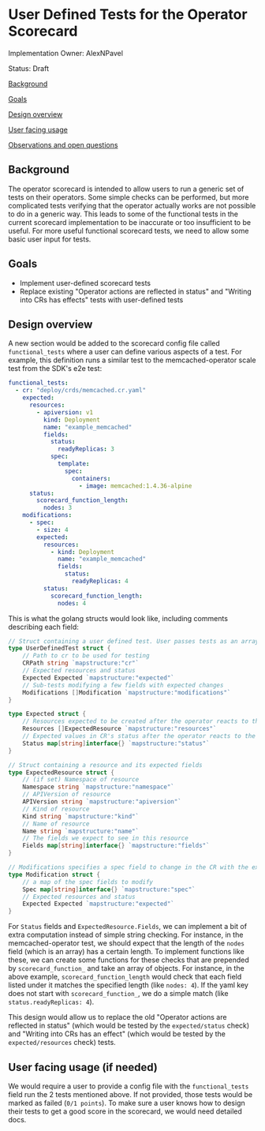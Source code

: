 # User Defined Tests for the Operator Scorecard

Implementation Owner: AlexNPavel

Status: Draft

[Background](#Background)

[Goals](#Goals)

[Design overview](#Design_overview)

[User facing usage](#User_facing_usage)

[Observations and open questions](#Observations_and_open_questions)

## Background

The operator scorecard is intended to allow users to run a generic set of tests on their operators. Some simple checks can be performed, but more complicated
tests verifying that the operator actually works are not possible to do in a generic way. This leads to some of the functional tests in the current scorecard
implementation to be inaccurate or too insufficient to be useful. For more useful functional scorecard tests, we need to allow some basic user input for tests.

## Goals

- Implement user-defined scorecard tests
- Replace existing "Operator actions are reflected in status" and "Writing into CRs has effects" tests with user-defined tests

## Design overview

A new section would be added to the scorecard config file called `functional_tests` where a user can define various aspects of a test. For example, this definition runs a similar test to the memcached-operator scale test from the SDK's e2e test:

```yaml
functional_tests:
  - cr: "deploy/crds/memcached.cr.yaml"
    expected:
      resources:
        - apiversion: v1
          kind: Deployment
          name: "example_memcached"
          fields:
            status:
              readyReplicas: 3
            spec:
              template:
                spec:
                  containers:
                    - image: memcached:1.4.36-alpine
      status:
        scorecard_function_length:
          nodes: 3
    modifications:
      - spec:
        - size: 4
        expected:
          resources:
            - kind: Deployment
              name: "example_memcached"
              fields:
                status:
                  readyReplicas: 4
          status:
            scorecard_function_length:
              nodes: 4

```

This is what the golang structs would look like, including comments describing each field:

```go
// Struct containing a user defined test. User passes tests as an array using the `functional_tests` viper config
type UserDefinedTest struct {
    // Path to cr to be used for testing
    CRPath string `mapstructure:"cr"`
    // Expected resources and status
    Expected Expected `mapstructure:"expected"`
    // Sub-tests modifying a few fields with expected changes
    Modifications []Modification `mapstructure:"modifications"`
}

type Expected struct {
    // Resources expected to be created after the operator reacts to the CR
    Resources []ExpectedResource `mapstructure:"resources"`
    // Expected values in CR's status after the operator reacts to the CR
    Status map[string]interface{} `mapstructure:"status"`
}

// Struct containing a resource and its expected fields
type ExpectedResource struct {
    // (if set) Namespace of resource
    Namespace string `mapstructure:"namespace"`
    // APIVersion of resource
    APIVersion string `mapstructure:"apiversion"`
    // Kind of resource
    Kind string `mapstructure:"kind"`
    // Name of resource
    Name string `mapstructure:"name"`
    // The fields we expect to see in this resource
    Fields map[string]interface{} `mapstructure:"fields"`
}

// Modifications specifies a spec field to change in the CR with the expected results
type Modification struct {
    // a map of the spec fields to modify
    Spec map[string]interface{} `mapstructure:"spec"`
    // Expected resources and status
    Expected Expected `mapstructure:"expected"`
}
```

For `Status` fields and `ExpectedResource.Fields`, we can implement a bit of extra computation instead of simple string checking. For instance,
in the memcached-operator test, we should expect that the length of the `nodes` field (which is an array) has a certain length. To implement functions like
these, we can create some functions for these checks that are prepended by `scorecard_function_` and take an array of objects. For instance, in the above
example, `scorecard_function_length` would check that each field listed under it matches the specified length (like `nodes: 4`). If the yaml key does not
start with `scorecard_function_`, we do a simple match (like `status.readyReplicas: 4`).

This design would allow us to replace the old "Operator actions are reflected in status" (which would be tested by the `expected/status` check) and
"Writing into CRs has an effect" (which would be tested by the `expected/resources` check) tests.

## User facing usage (if needed)

We would require a user to provide a config file with the `functional_tests` field run the 2 tests mentioned above. If not provided, those tests would be marked
as failed (`0/1 points`). To make sure a user knows how to design their tests to get a good score in the scorecard, we would need detailed docs.
